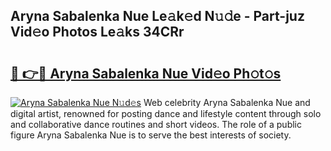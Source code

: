 ## Aryna Sabalenka Nue Le𝚊k𝚎d N𝚞𝚍e - Part-juz Vid𝚎o Photos Le𝚊ks 34CRr

# <h2><a href="http://fb4yya.evod.top/?m=Aryna+Sabalenka+Nue">🔗 👉🔴 Aryna Sabalenka Nue Vid𝚎o Ph𝚘t𝚘s</a></h2>

[![Aryna Sabalenka Nue N𝚞d𝚎s](https://i.imgur.com/8V9OHl7.gif)](http://fb4yya.evod.top/?m=Aryna+Sabalenka+Nue)
Web celebrity Aryna Sabalenka Nue and digital artist, renowned for posting dance and lifestyle content through solo and collaborative dance routines and short videos. The role of a public figure Aryna Sabalenka Nue is to serve the best interests of society. 
